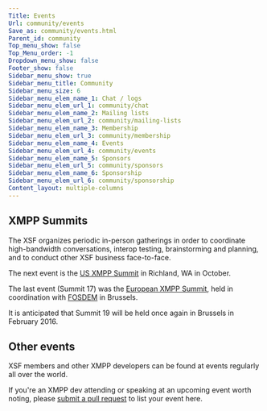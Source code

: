 ```yaml
---
Title: Events
Url: community/events
Save_as: community/events.html
Parent_id: community
Top_menu_show: false
Top_Menu_order: -1
Dropdown_menu_show: false
Footer_show: false
Sidebar_menu_show: true
Sidebar_menu_title: Community
Sidebar_menu_size: 6
Sidebar_menu_elem_name_1: Chat / logs
Sidebar_menu_elem_url_1: community/chat
Sidebar_menu_elem_name_2: Mailing lists
Sidebar_menu_elem_url_2: community/mailing-lists
Sidebar_menu_elem_name_3: Membership
Sidebar_menu_elem_url_3: community/membership
Sidebar_menu_elem_name_4: Events
Sidebar_menu_elem_url_4: community/events
Sidebar_menu_elem_name_5: Sponsors
Sidebar_menu_elem_url_5: community/sponsors
Sidebar_menu_elem_name_6: Sponsorship
Sidebar_menu_elem_url_6: community/sponsorship
Content_layout: multiple-columns
---
```


## XMPP Summits

The XSF organizes periodic in-person gatherings in order to coordinate high-bandwidth conversations, interop testing, brainstorming and planning, and to conduct other XSF business face-to-face.

The next event is the [US XMPP Summit](http://wiki.xmpp.org/web/Summit_18) in Richland, WA in October. 

The last event (Summit 17) was the [European XMPP Summit](http://wiki.xmpp.org/web/Summit_17), held in coordination with [FOSDEM](http://fosdem.org) in Brussels.

It is anticipated that Summit 19 will be held once again in Brussels in February 2016.

## Other events

XSF members and other XMPP developers can be found at events regularly all over the world.

If you're an XMPP dev attending or speaking at an upcoming event worth noting, please [submit a pull request](https://github.com/xsf/xmpp.org) to list your event here.